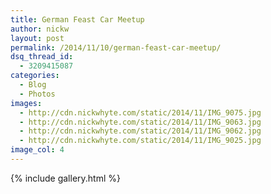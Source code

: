 ```yaml
---
title: German Feast Car Meetup
author: nickw
layout: post
permalink: /2014/11/10/german-feast-car-meetup/
dsq_thread_id:
  - 3209415087
categories:
  - Blog
  - Photos
images:
  - http://cdn.nickwhyte.com/static/2014/11/IMG_9075.jpg
  - http://cdn.nickwhyte.com/static/2014/11/IMG_9063.jpg
  - http://cdn.nickwhyte.com/static/2014/11/IMG_9062.jpg
  - http://cdn.nickwhyte.com/static/2014/11/IMG_9025.jpg
image_col: 4
---
```


{% include gallery.html %}
